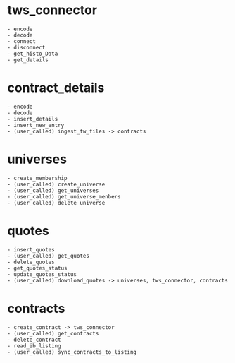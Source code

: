  # tws_connector
    - encode
    - decode
    - connect
    - disconnect
    - get_histo_Data
    - get_details
# contract_details
    - encode
    - decode
    - insert_details
    - insert_new_entry
    - (user_called) ingest_tw_files -> contracts
# universes
    - create_membership
    - (user_called) create_universe
    - (user_called) get_universes
    - (user_called) get_universe_menbers
    - (user_called) delete universe
# quotes
    - insert_quotes
    - (user_called) get_quotes
    - delete_quotes
    - get_quotes_status
    - update_quotes_status
    - (user_called) download_quotes -> universes, tws_connector, contracts
# contracts
    - create_contract -> tws_connector
    - (user_called) get_contracts
    - delete_contract
    - read_ib_listing
    - (user_called) sync_contracts_to_listing



